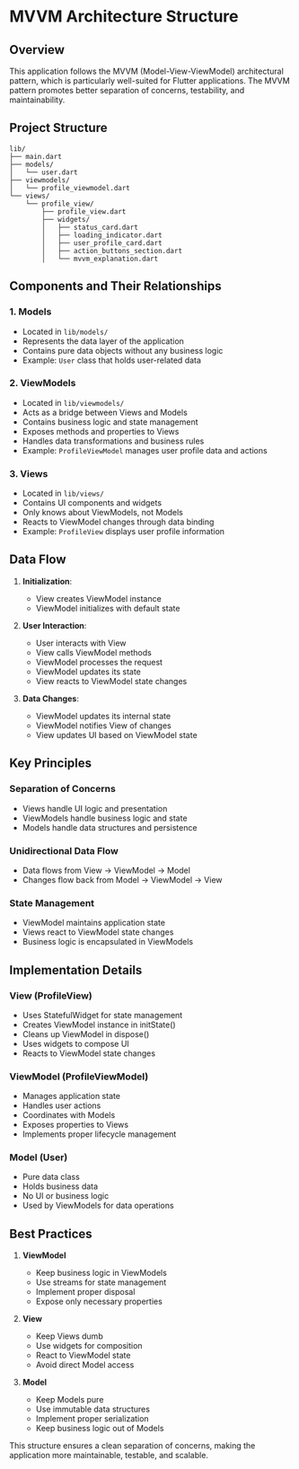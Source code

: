 # MVVM Architecture Structure

## Overview
This application follows the MVVM (Model-View-ViewModel) architectural pattern, which is particularly well-suited for Flutter applications. The MVVM pattern promotes better separation of concerns, testability, and maintainability.

## Project Structure
```
lib/
├── main.dart
├── models/
│   └── user.dart
├── viewmodels/
│   └── profile_viewmodel.dart
└── views/
    └── profile_view/
        ├── profile_view.dart
        ├── widgets/
        │   ├── status_card.dart
        │   ├── loading_indicator.dart
        │   ├── user_profile_card.dart
        │   ├── action_buttons_section.dart
        │   └── mvvm_explanation.dart
```

## Components and Their Relationships

### 1. Models
- Located in `lib/models/`
- Represents the data layer of the application
- Contains pure data objects without any business logic
- Example: `User` class that holds user-related data

### 2. ViewModels
- Located in `lib/viewmodels/`
- Acts as a bridge between Views and Models
- Contains business logic and state management
- Exposes methods and properties to Views
- Handles data transformations and business rules
- Example: `ProfileViewModel` manages user profile data and actions

### 3. Views
- Located in `lib/views/`
- Contains UI components and widgets
- Only knows about ViewModels, not Models
- Reacts to ViewModel changes through data binding
- Example: `ProfileView` displays user profile information

## Data Flow
1. **Initialization**:
   - View creates ViewModel instance
   - ViewModel initializes with default state

2. **User Interaction**:
   - User interacts with View
   - View calls ViewModel methods
   - ViewModel processes the request
   - ViewModel updates its state
   - View reacts to ViewModel state changes

3. **Data Changes**:
   - ViewModel updates its internal state
   - ViewModel notifies View of changes
   - View updates UI based on ViewModel state

## Key Principles

### Separation of Concerns
- Views handle UI logic and presentation
- ViewModels handle business logic and state
- Models handle data structures and persistence

### Unidirectional Data Flow
- Data flows from View → ViewModel → Model
- Changes flow back from Model → ViewModel → View

### State Management
- ViewModel maintains application state
- Views react to ViewModel state changes
- Business logic is encapsulated in ViewModels

## Implementation Details

### View (ProfileView)
- Uses StatefulWidget for state management
- Creates ViewModel instance in initState()
- Cleans up ViewModel in dispose()
- Uses widgets to compose UI
- Reacts to ViewModel state changes

### ViewModel (ProfileViewModel)
- Manages application state
- Handles user actions
- Coordinates with Models
- Exposes properties to Views
- Implements proper lifecycle management

### Model (User)
- Pure data class
- Holds business data
- No UI or business logic
- Used by ViewModels for data operations

## Best Practices

1. **ViewModel**
   - Keep business logic in ViewModels
   - Use streams for state management
   - Implement proper disposal
   - Expose only necessary properties

2. **View**
   - Keep Views dumb
   - Use widgets for composition
   - React to ViewModel state
   - Avoid direct Model access

3. **Model**
   - Keep Models pure
   - Use immutable data structures
   - Implement proper serialization
   - Keep business logic out of Models

This structure ensures a clean separation of concerns, making the application more maintainable, testable, and scalable.